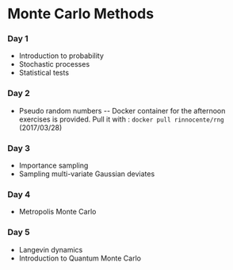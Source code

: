# Monte Carlo Methods

### Day 1

- Introduction to probability
- Stochastic processes
- Statistical tests

### Day 2

- Pseudo random numbers
--  Docker container for the afternoon exercises 
    is provided. Pull it with :
    ```docker pull rinnocente/rng```
     (2017/03/28)

### Day 3

- Importance sampling
- Sampling multi-variate Gaussian deviates

### Day 4

- Metropolis Monte Carlo

### Day 5

- Langevin dynamics
- Introduction to Quantum Monte Carlo

